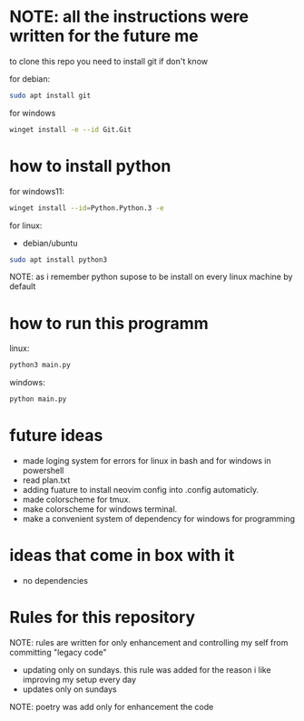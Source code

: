 # NOTE: all the instructions were written for the future me
to clone this repo you need to install git if don't know

for debian:
```bash 
sudo apt install git 
```
for windows 
``` bash
winget install -e --id Git.Git
```

# how to install python 

for windows11: 
``` bash
winget install --id=Python.Python.3 -e 
```

for linux:
- debian/ubuntu
``` bash
sudo apt install python3
```
NOTE: as i remember python supose to be install on every linux machine by default
 
# how to run this programm 

linux:
``` bash
python3 main.py
```
windows:
``` bash
python main.py

```

# future ideas
- made loging system for errors for linux in bash and for windows in powershell 
- read plan.txt
- adding fuature to install neovim config into .config automaticly.
- made colorscheme for tmux.
- make colorscheme for windows terminal.
- make a convenient system of dependency for windows for programming 

# ideas that come in box with it
- no dependencies

# Rules for this repository

NOTE: rules are written for only enhancement and controlling my self from committing "legacy code"
- updating only on sundays. this rule was added for the reason i like improving my setup every day
- updates only on sundays


NOTE: poetry was add only for enhancement the code



